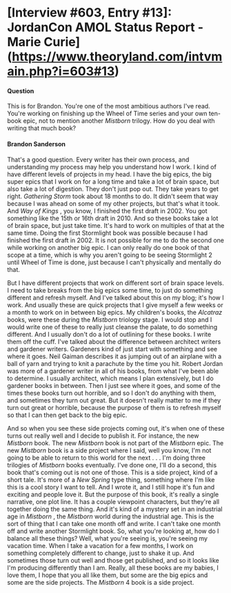 # [Interview #603, Entry #13]: JordanCon AMOL Status Report - Marie Curie](https://www.theoryland.com/intvmain.php?i=603#13)

#### Question

This is for Brandon. You're one of the most ambitious authors I've read. You're working on finishing up the Wheel of Time series and your own ten-book epic, not to mention another
*Mistborn*
trilogy. How do you deal with writing that much book?

#### Brandon Sanderson

That's a good question. Every writer has their own process, and understanding my process may help you understand how I work. I kind of have different levels of projects in my head. I have the big epics, the big super epics that I work on for a long time and take a lot of brain space, but also take a lot of digestion. They don't just pop out. They take years to get right.
*Gathering Storm*
took about 18 months to do. It didn't seem that way because I was ahead on some of my other projects, but that's what it took. And
*Way of Kings*
, you know, I finished the first draft in 2002. You got something like the 15th or 16th draft in 2010. And so these books take a lot of brain space, but just take time. It's hard to work on multiples of that at the same time. Doing the first Stormlight book was possible because I had finished the first draft in 2002. It is not possible for me to do the second one while working on another big epic. I can only really do one book of that scope at a time, which is why you aren't going to be seeing Stormlight 2 until Wheel of Time is done, just because I can't physically and mentally do that.

But I have different projects that work on different sort of brain space levels. I need to take breaks from the big epics some time, to just do something different and refresh myself. And I've talked about this on my blog; it's how I work. And usually these are quick projects that I give myself a few weeks or a month to work on in between big epics. My children's books, the
*Alcatraz*
books, were these during the
*Mistborn*
triology stage. I would stop and I would write one of these to really just cleanse the palate, to do something different. And I usually don't do a lot of outlining for these books. I write them off the cuff. I've talked about the difference between architect writers and gardener writers. Gardeners kind of just start with something and see where it goes. Neil Gaiman describes it as jumping out of an airplane with a ball of yarn and trying to knit a parachute by the time you hit. Robert Jordan was more of a gardener writer in all of his books, from what I've been able to determine. I usually architect, which means I plan extensively, but I do gardener books in between. Then I just see where it goes, and some of the times these books turn out horrible, and so I don't do anything with them, and sometimes they turn out great. But it doesn't really matter to me if they turn out great or horrible, because the purpose of them is to refresh myself so that I can then get back to the big epic.

And so when you see these side projects coming out, it's when one of these turns out really well and I decide to publish it. For instance, the new
*Mistborn*
book. The new
*Mistborn*
book is not part of the
*Mistborn*
epic. The new
*Mistborn*
book is a side project where I said, well you know, I'm not going to be able to return to this world for the next . . . I'm doing three trilogies of
*Mistborn*
books eventually. I've done one, I'll do a second, this book that's coming out is not one of those. This is a side project, kind of a short tale. It's more of a
*New Spring*
type thing, something where I'm like this is a cool story I want to tell. And I wrote it, and I still hope it's fun and exciting and people love it. But the purpose of this book, it's really a single narrative, one plot line. It has a couple viewpoint characters, but they're all together doing the same thing. And it's kind of a mystery set in an industrial age in
*Mistborn*
, the
*Mistborn*
world during the industrial age. This is the sort of thing that I can take one month off and write. I can't take one month off and write another Stormlight book. So, what you're looking at, how do I balance all these things? Well, what you're seeing is, you're seeing my vacation time. When I take a vacation for a few months, I work on something completely different to change, just to shake it up. And sometimes those turn out well and those get published, and so it looks like I'm producing differently than I am. Really, all these books are my babies, I love them, I hope that you all like them, but some are the big epics and some are the side projects. The
*Mistborn*
4 book is a side project.

